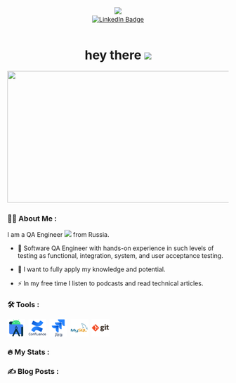 <div id="header" align="center">
  <img src="https://media.giphy.com/media/zzD83Y042i0b9kN22B/giphy.gif" width="100"/>
  <div id="badges">
  <a href="your-linkedin-URL">
    <img src="https://img.shields.io/badge/LinkedIn-blue?style=for-the-badge&logo=linkedin&logoColor=white" alt="LinkedIn Badge"/>
  </a>
  </div>
 <img src="https://komarev.com/ghpvc/?username=NatashaCher&style=flat-square&color=blue" alt=""/>
 <h1>
  hey there
  <img src="https://media.giphy.com/media/hvRJCLFzcasrR4ia7z/giphy.gif" width="30px"/>
</h1>
</div>

<div align="center">
  <img src="https://media.giphy.com/media/hpXdHPfFI5wTABdDx9/giphy.gif" width="600" height="300"/>
</div>

### :woman_technologist: About Me :
I am a QA Engineer <img src="https://media.giphy.com/media/WUlplcMpOCEmTGBtBW/giphy.gif" width="30"> from Russia.
- :telescope: Software QA Engineer with  hands-on experience in such levels of testing as functional, integration, system, and user acceptance testing.

- :seedling: I want to fully apply my knowledge and potential.

- :zap: In my free time I listen to podcasts and read technical articles.

### :hammer_and_wrench: Tools :
<div>
  <img src="https://github.com/devicons/devicon/blob/master/icons/androidstudio/androidstudio-original.svg" title="androidstudoi" alt="androidstudio" width="40" height="40"/>&nbsp;
  <img src="https://github.com/devicons/devicon/blob/master/icons/confluence/confluence-original-wordmark.svg" title="Confluense" alt="Confluense" width="40" height="40"/>&nbsp;
  <img src="https://github.com/devicons/devicon/blob/master/icons/jira/jira-original-wordmark.svg" title="Jira" alt="Jira" width="40" height="40"/>&nbsp;
  <img src="https://github.com/devicons/devicon/blob/master/icons/mysql/mysql-original-wordmark.svg" title="MySQL"  alt="MySQL" width="40" height="40"/>&nbsp;
  <img src="https://github.com/devicons/devicon/blob/master/icons/git/git-original-wordmark.svg" title="Git" **alt="Git" width="40" height="40"/>
</div>

### :fire: My Stats :

### :writing_hand: Blog Posts :
<!-- BLOG-POST-LIST:START -->

<!-- BLOG-POST-LIST:END -->

